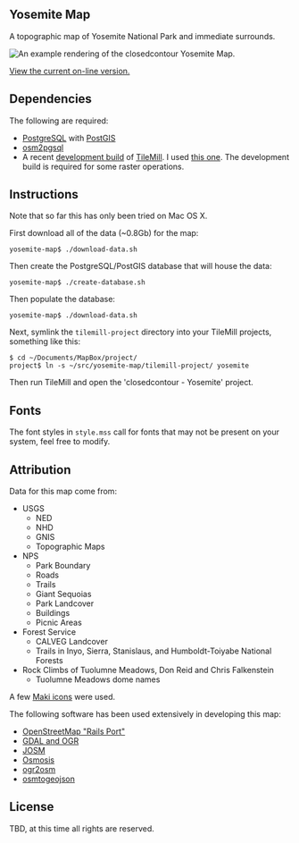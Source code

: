 Yosemite Map
----
A topographic map of Yosemite National Park and immediate surrounds.

![An example rendering of the closedcontour Yosemite Map.](https://s3.amazonaws.com/closedcontour/yose/cc-yose-preview.jpg)

[View the current on-line version.](http://closedcontour.github.io/yosemite-map/)

Dependencies
----
The following are required:

* [PostgreSQL](http://www.postgresql.org/) with [PostGIS](http://postgis.net/)
* [osm2pgsql](https://github.com/openstreetmap/osm2pgsql)
* A recent [development build](http://tilemill.s3.amazonaws.com/index.html?path=dev/) of [TileMill](https://www.mapbox.com/tilemill/). I used [this one](http://tilemill.s3.amazonaws.com/dev/TileMill-v0.10.1-300-gf7af7fb.zip). The development build is required for some raster operations.

Instructions
----
Note that so far this has only been tried on Mac OS X.

First download all of the data (~0.8Gb) for the map:

    yosemite-map$ ./download-data.sh

Then create the PostgreSQL/PostGIS database that will house the data:

    yosemite-map$ ./create-database.sh

Then populate the database:

    yosemite-map$ ./download-data.sh

Next, symlink the `tilemill-project` directory into your TileMill projects, something like this:

    $ cd ~/Documents/MapBox/project/
    project$ ln -s ~/src/yosemite-map/tilemill-project/ yosemite

Then run TileMill and open the 'closedcontour - Yosemite' project.

Fonts
----
The font styles in `style.mss` call for fonts that may not be present on your system, feel free to modify.

Attribution
----
Data for this map come from:

* USGS
  * NED
  * NHD
  * GNIS
  * Topographic Maps
* NPS
  * Park Boundary
  * Roads
  * Trails
  * Giant Sequoias
  * Park Landcover
  * Buildings
  * Picnic Areas
* Forest Service
  * CALVEG Landcover
  * Trails in Inyo, Sierra, Stanislaus, and Humboldt-Toiyabe National Forests
* Rock Climbs of Tuolumne Meadows, Don Reid and Chris Falkenstein
  * Tuolumne Meadows dome names

A few [Maki icons](https://www.mapbox.com/maki/) were used.

The following software has been used extensively in developing this map:

* [OpenStreetMap "Rails Port"](https://github.com/openstreetmap/openstreetmap-website/)
* [GDAL and OGR](http://www.gdal.org/)
* [JOSM](https://josm.openstreetmap.de/)
* [Osmosis](https://github.com/openstreetmap/osmosis)
* [ogr2osm](https://github.com/pnorman/ogr2osm)
* [osmtogeojson](https://github.com/tyrasd/osmtogeojson/)

License
----
TBD, at this time all rights are reserved.
